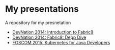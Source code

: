 # My presentations
A repository for my presnetation

- [DevNation 2014: Introduction to Fabric8](https://github.com/iocanel/presentations/tree/2014-devnation-introduction-to-fabric8)
- [DevNation 2014: Fabric8: Depp Dive](https://github.com/iocanel/presentations/tree/2014-devnation-fabric8-deep-dive)
- [FOSCOM 2015: Kubernetes for Java Developers](https://github.com/iocanel/presentations/tree/2015-fosscom-kubernetes-for-java-developers)
